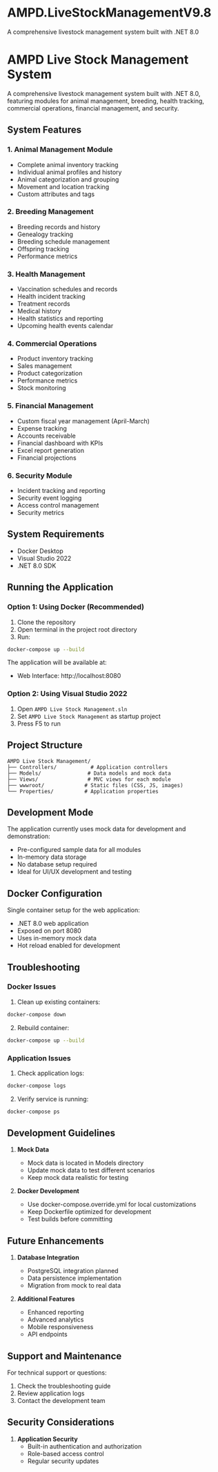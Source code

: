 # AMPD.LiveStockManagementV9.8
A comprehensive livestock management system built with .NET 8.0
# AMPD Live Stock Management System

A comprehensive livestock management system built with .NET 8.0, featuring modules for animal management, breeding, health tracking, commercial operations, financial management, and security.

## System Features

### 1. Animal Management Module
- Complete animal inventory tracking
- Individual animal profiles and history
- Animal categorization and grouping
- Movement and location tracking
- Custom attributes and tags

### 2. Breeding Management
- Breeding records and history
- Genealogy tracking
- Breeding schedule management
- Offspring tracking
- Performance metrics

### 3. Health Management
- Vaccination schedules and records
- Health incident tracking
- Treatment records
- Medical history
- Health statistics and reporting
- Upcoming health events calendar

### 4. Commercial Operations
- Product inventory tracking
- Sales management
- Product categorization
- Performance metrics
- Stock monitoring

### 5. Financial Management
- Custom fiscal year management (April-March)
- Expense tracking
- Accounts receivable
- Financial dashboard with KPIs
- Excel report generation
- Financial projections

### 6. Security Module
- Incident tracking and reporting
- Security event logging
- Access control management
- Security metrics

## System Requirements

- Docker Desktop
- Visual Studio 2022
- .NET 8.0 SDK

## Running the Application

### Option 1: Using Docker (Recommended)

1. Clone the repository
2. Open terminal in the project root directory
3. Run:
```bash
docker-compose up --build
```

The application will be available at:
- Web Interface: http://localhost:8080

### Option 2: Using Visual Studio 2022

1. Open `AMPD Live Stock Management.sln`
2. Set `AMPD Live Stock Management` as startup project
3. Press F5 to run

## Project Structure

```
AMPD Live Stock Management/
├── Controllers/           # Application controllers
├── Models/               # Data models and mock data
├── Views/                # MVC views for each module
├── wwwroot/             # Static files (CSS, JS, images)
└── Properties/          # Application properties
```

## Development Mode

The application currently uses mock data for development and demonstration:
- Pre-configured sample data for all modules
- In-memory data storage
- No database setup required
- Ideal for UI/UX development and testing

## Docker Configuration

Single container setup for the web application:
- .NET 8.0 web application
- Exposed on port 8080
- Uses in-memory mock data
- Hot reload enabled for development

## Troubleshooting

### Docker Issues
1. Clean up existing containers:
```bash
docker-compose down
```

2. Rebuild container:
```bash
docker-compose up --build
```

### Application Issues
1. Check application logs:
```bash
docker-compose logs
```

2. Verify service is running:
```bash
docker-compose ps
```

## Development Guidelines

1. **Mock Data**
   - Mock data is located in Models directory
   - Update mock data to test different scenarios
   - Keep mock data realistic for testing

2. **Docker Development**
   - Use docker-compose.override.yml for local customizations
   - Keep Dockerfile optimized for development
   - Test builds before committing

## Future Enhancements

1. **Database Integration**
   - PostgreSQL integration planned
   - Data persistence implementation
   - Migration from mock to real data

2. **Additional Features**
   - Enhanced reporting
   - Advanced analytics
   - Mobile responsiveness
   - API endpoints

## Support and Maintenance

For technical support or questions:
1. Check the troubleshooting guide
2. Review application logs
3. Contact the development team

## Security Considerations

1. **Application Security**
   - Built-in authentication and authorization
   - Role-based access control
   - Regular security updates
